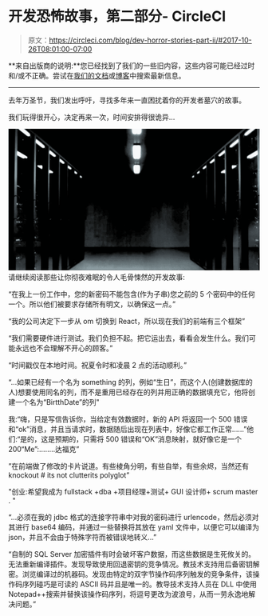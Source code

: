 # 开发恐怖故事，第二部分- CircleCI

> 原文：<https://circleci.com/blog/dev-horror-stories-part-ii/#2017-10-26T08:01:00-07:00>

**来自出版商的说明:**您已经找到了我们的一些旧内容，这些内容可能已经过时和/或不正确。尝试在[我们的文档](https://circleci.com/docs/)或[博客](https://circleci.com/blog/)中搜索最新信息。

* * *

去年万圣节，我们发出呼吁，寻找多年来一直困扰着你的开发者墓穴的故事。

我们玩得很开心，决定再来一次，时间安排得很诡异…

![LeftPadGif.gif](img/9832c7cbbd74ece27285a6bd5769c6ee.png)请继续阅读那些让你彻夜难眠的令人毛骨悚然的开发故事:

“在我上一份工作中，您的新密码不能包含(作为子串)您之前的 5 个密码中的任何一个。所以他们被要求存储所有明文，以确保这一点。”

“我的公司决定下一步从 om 切换到 React，所以现在我们的前端有三个框架”

“我们需要硬件进行测试。我们负担不起。把它运出去，看看会发生什么。我们可能永远也不会理解不开心的顾客。”

“时间戳仅在本地时间。祝夏令时和凌晨 2 点的活动顺利。”

“…如果已经有一个名为 something 的列，例如“生日”，而这个人(创建数据库的人)想要使用同名的列，而不是重用已经存在的列并用正确的数据填充它，他将创建一个名为“BirtthDate”的列"

我:“嗨，只是写信告诉你，当给定有效数据时，新的 API 将返回一个 500 错误和“ok”消息，并且当请求时，数据随后出现在列表中，好像它都工作正常……”他们:“是的，这是预期的，只需将 500 错误和“OK”消息映射，就好像它是一个 200“Me”:……..达福克”

”在前端做了修改的卡片说道。有些棱角分明，有些自举，有些余烬，当然还有 knockout # its not clutterits polyglot”

"创业:希望我成为 fullstack +dba +项目经理+测试+ GUI 设计师+ scrum master . "

“…必须在我的 jdbc 格式的连接字符串中对我的密码进行 urlencode，然后必须对其进行 base64 编码，并通过一些替换将其放在 yaml 文件中，以便它可以编译为 json，并且不会由于特殊字符而被错误地转义…”

“自制的 SQL Server 加密插件有时会破坏客户数据，而这些数据是生死攸关的。无法重新编译插件。发现导致使用回退密钥的竞争情况。教技术支持用后备密钥解密。浏览编译过的机器码。发现由特定的双字节操作码序列触发的竞争条件，该操作码序列碰巧是可读的 ASCII 码并且是唯一的。教导技术支持人员在 DLL 中使用 Notepad++搜索并替换该操作码序列，将逗号更改为波浪号，从而一劳永逸地解决问题。”